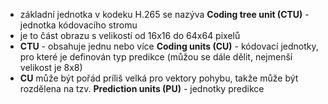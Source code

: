 ﻿* základní jednotka v kodeku H.265 se nazýva **Coding tree unit (CTU)** - jednotka kódovacího stromu
* je to část obrazu s velikostí od 16x16 do 64x64 pixelů
* __CTU__ - obsahuje jednu nebo více **Coding units (CU)** - kódovací jednotky, pro které je definován typ predikce (můžou se dále dělit, nejmenší velikost je 8x8)
* __CU__ může být pořád príliš velká pro vektory pohybu, takže může být rozdělena na tzv. **Prediction units (PU)** - jednotky predikce